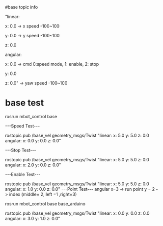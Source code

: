#base topic info 

"linear:

  x: 0.0  -> x speed  -100~100

  y: 0.0  -> y speed  -100~100

  z: 0.0

angular:

  x: 0.0  -> cmd 0:speed mode, 1: enable, 2: stop

  y: 0.0

  z: 0.0" -> yaw speed -100~100


# base test
rosrun mbot_control base

---Speed Test---

rostopic pub /base_vel geometry_msgs/Twist "linear:
  x: 5.0
  y: 5.0
  z: 0.0
angular:
  x: 0.0
  y: 0.0
  z: 0.0"

---Stop Test---

rostopic pub /base_vel geometry_msgs/Twist "linear:
  x: 5.0
  y: 5.0
  z: 0.0
angular:
  x: 2.0
  y: 0.0
  z: 0.0"

---Enable Test---

rostopic pub /base_vel geometry_msgs/Twist "linear:
  x: 5.0
  y: 5.0
  z: 0.0
angular:
  x: 1.0
  y: 0.0
  z: 0.0"
---Point Test---
angular
x=3 -> run point
y = 2 -> index (middle= 2, left =1 ,right=3)
 
rosrun mbot_control base base_arduino

rostopic pub /base_vel geometry_msgs/Twist "linear:
  x: 0.0
  y: 0.0
  z: 0.0
angular:
  x: 3.0
  y: 1.0
  z: 0.0"
